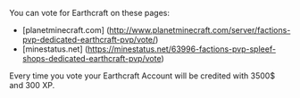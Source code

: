 You can vote for Earthcraft on these pages:

- [planetminecraft.com] (http://www.planetminecraft.com/server/factions-pvp-dedicated-earthcraft-pvp/vote/)
- [minestatus.net] (https://minestatus.net/63996-factions-pvp-spleef-shops-dedicated-earthcraft-pvp/vote)

Every time you vote your Earthcraft Account will be credited with 3500$ and 300 XP.
